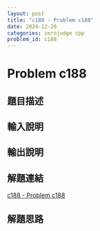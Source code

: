 ```yaml
---
layout: post
title: "c188 - Problem c188"
date: 2024-12-20
categories: zerojudge cpp
problem_id: c188
---
```


# Problem c188

## 題目描述



## 輸入說明



## 輸出說明



## 解題連結

[c188 - Problem c188](https://zerojudge.tw/ShowProblem?problemid=c188)

## 解題思路

